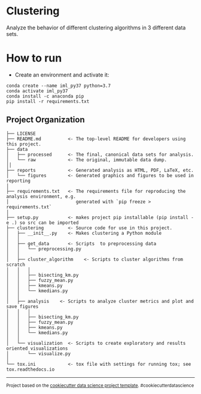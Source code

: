 Clustering
==============================

Analyze the behavior of different clustering algorithms in 3 different data sets.



# How to run

- Create an environment and activate it:
 ```
conda create --name iml_py37 python=3.7
conda activate iml_py37
conda install -c anaconda pip
pip install -r requirements.txt
 ```


Project Organization
------------

    ├── LICENSE
    ├── README.md          <- The top-level README for developers using this project.
    ├── data
    │   ├── processed      <- The final, canonical data sets for analysis.
    │   └── raw            <- The original, immutable data dump.
    ││
    ├── reports            <- Generated analysis as HTML, PDF, LaTeX, etc.
    │   └── figures        <- Generated graphics and figures to be used in reporting
    │
    ├── requirements.txt   <- The requirements file for reproducing the analysis environment, e.g.
    │                         generated with `pip freeze > requirements.txt`
    │
    ├── setup.py           <- makes project pip installable (pip install -e .) so src can be imported
    ├── clustering         <- Source code for use in this project.
    │   ├── __init__.py    <- Makes clustering a Python module
    │   │
    │   ├── get_data       <- Scripts  to preprocessing data
    │   │   └── preprocessing.py
    │   │
    │   ├── cluster_algorithm    <- Scripts to cluster algorithms from scratch 
    │   │   │                 
    │   │   ├── bisecting_km.py
    │   │   ├── fuzzy_mean.py
    │   │   ├── kmeans.py
    │   │   └── kmedians.py
    │   │
    │   ├── analysis    <- Scripts to analyze cluster metrics and plot and save figures 
    │   │   │                 
    │   │   ├── bisecting_km.py
    │   │   ├── fuzzy_mean.py
    │   │   ├── kmeans.py
    │   │   └── kmedians.py
    │   │
    │   └── visualization  <- Scripts to create exploratory and results oriented visualizations
    │       └── visualize.py
    │
    └── tox.ini            <- tox file with settings for running tox; see tox.readthedocs.io


--------

<p><small>Project based on the <a target="_blank" href="https://drivendata.github.io/cookiecutter-data-science/">cookiecutter data science project template</a>. #cookiecutterdatascience</small></p>
